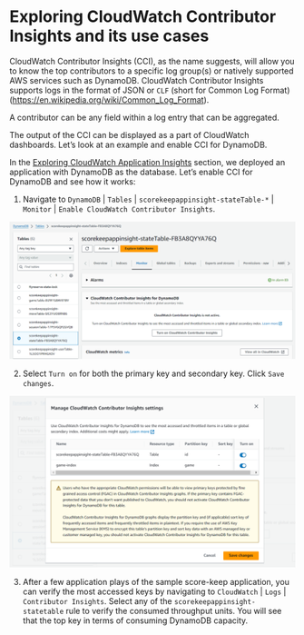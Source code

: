 # Exploring CloudWatch Contributor Insights and its use cases

CloudWatch Contributor Insights (CCI), as the name suggests, will allow you to know the top contributors to a specific log group(s) or natively supported AWS services such as DynamoDB. CloudWatch Contributor Insights supports logs in the format of JSON or `CLF` (short for Common Log Format) (https://en.wikipedia.org/wiki/Common_Log_Format).

A contributor can be any field within a log entry that can be aggregated.

The output of the CCI can be displayed as a part of CloudWatch dashboards. Let’s look at an example and enable CCI for DynamoDB.

In the [Exploring CloudWatch Application Insights](./cloudwatch-application-insights.md) section, we deployed an application with DynamoDB as the database. Let’s enable CCI for DynamoDB and see how it works:

1. Navigate to `DynamoDB` | `Tables` | `scorekeepappinsight-stateTable-*` | `Monitor` | `Enable CloudWatch Contributor Insights`.

![cci](/imgs/cci.png)

2. Select `Turn on` for both the primary key and secondary key. Click `Save changes`.

![enable-cci](/imgs/enable-cci.png)

3. After a few application plays of the sample score-keep application, you can verify the most accessed keys by navigating to `CloudWatch` | `Logs` | `Contributor Insights`. Select any of the `scorekeepappinsight-statetable` rule to verify the consumed throughput units. You will see that the top key in terms of consuming DynamoDB capacity.